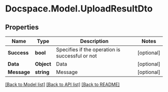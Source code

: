 # Docspace.Model.UploadResultDto

## Properties

Name | Type | Description | Notes
------------ | ------------- | ------------- | -------------
**Success** | **bool** | Specifies if the operation is successful or not | [optional] 
**Data** | **Object** | Data | [optional] 
**Message** | **string** | Message | [optional] 

[[Back to Model list]](../README.md#documentation-for-models) [[Back to API list]](../README.md#documentation-for-api-endpoints) [[Back to README]](../README.md)

